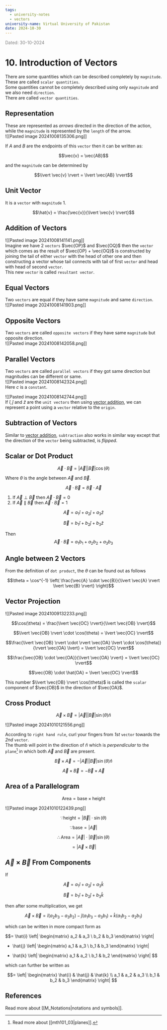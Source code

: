 ```yaml
---
tags:
  - university-notes
  - vectors
university-name: Virtual University of Pakistan
date: 2024-10-30
---
```


<span style="color: gray;">Dated: 30-10-2024</span>

# 10. Introduction of Vectors

There are some quantities which can be described completely by `magnitude`.  
These are called `scalar quantities`.  
Some quantities cannot be completely described using only `magnitude` and we also need `direction`.  
There are called `vector quantities`.

## Representation

These are represented as _arrows_ directed in the direction of the action, while the `magnitude` is represented by the `length` of the arrow.  
![[Pasted image 20241008135306.png]]

If $A$ and $B$ are the endpoints of this `vector` then it can be written as:  

$$\vec{v} = \vec{AB}$$

and the `magnitude` can be determined by

$$\lvert \vec{v} \rvert = \lvert \vec{AB} \rvert$$

## Unit Vector

It is a `vector` with `magnitude` $1$.  

$$\hat{v} = \frac{\vec{v}}{\lvert \vec{v} \rvert}$$

## Addition of Vectors

![[Pasted image 20241008141141.png]]  
Imagine we have 2 `vectors` $\vec{OP}$ and $\vec{OQ}$ then the `vector` which comes as the result of $\vec{OP} + \vec{OQ}$ is constructed by joining the tail of either `vector` with the head of other one and then constructing a vector whose tail connects with tail of first `vector` and head with head of second `vector`.  
This new `vector` is called `resultant vector`.

## Equal Vectors

Two `vectors` are equal if they have same `magnitude` and same `direction`.  
![[Pasted image 20241008141903.png]]

## Opposite Vectors

Two `vectors` are called `opposite vectors` if they have same `magnitude` but opposite direction.  
![[Pasted image 20241008142058.png]]

## Parallel Vectors

Two `vectors` are called `parallel vectors` if they got same direction but magnitudes can be different or same.  
![[Pasted image 20241008142324.png]]  
Here $c$ is a `constant`.

![[Pasted image 20241008142744.png]]  
If $\hat{i}, \hat{j} \text{ and } \hat{z}$ are the `unit vectors` then using [vector addition](#addition-of-vectors), we can represent a point using a `vector` relative to the `origin`.

## Subtraction of Vectors

Similar to [vector addition](#addition-of-vectors), `subtraction` also works in similar way except that the direction of the `vector` being subtracted, is _flipped_.

## Scalar or Dot Product

$$\vec{A} \cdot \vec{B} = \lvert \vec{A} \rvert \lvert \vec{B} \rvert \cos (\theta)$$

Where $\theta$ is the angle between $\vec{A}$ and $\vec{B}$.  

$$\vec{A} \cdot \vec{B} = \vec{B} \cdot \vec{A}$$

1. If $\vec{A} \perp \vec{B}$ then $\vec{A} \cdot \vec{B} = 0$
2. If $\vec{A} \parallel \vec{B}$ then $\vec{A} \cdot \vec{B} = 1$

$$\vec{A} = a_1 \hat{i} + a_2 \hat{j} + a_3 \hat{z}$$

$$\vec{B} = b_1 \hat{i} + b_2 \hat{j} + b_3 \hat{z}$$

Then $$\vec{A} \cdot \vec{B} = a_1b_1 + a_2b_2 + a_3b_3$$

## Angle between 2 Vectors

From the definition of `dot product`, the $\theta$ can be found out as follows  

$$\theta = \cos^{-1} \left( \frac{\vec{A} \cdot \vec{B}}{\lvert \vec{A} \rvert \lvert \vec{B} \rvert} \right)$$

## Vector Projection

![[Pasted image 20241009132233.png]]  

$$\cos(\theta) = \frac{\lvert \vec{OC} \rvert}{\lvert \vec{OB} \rvert}$$

$$\lvert \vec{OB} \rvert \cdot \cos(\theta) = \lvert \vec{OC} \rvert$$

$$\frac{\lvert \vec{OB} \rvert \cdot \rvert \vec{OA} \lvert \cdot \cos(\theta)}{\rvert \vec{OA} \lvert} = \lvert \vec{OC} \rvert$$

$$\frac{\vec{OB} \cdot \vec{OA}}{\lvert \vec{OA} \rvert} = \lvert \vec{OC} \rvert$$

$$\vec{OB} \cdot \hat{OA} = \lvert \vec{OC} \rvert$$

This number $\lvert \vec{OB} \rvert \cos(\theta)$ is called the `scalar` component of $\vec{OB}$ in the direction of $\vec{OA}$.

## Cross Product

$$\vec{A} \times \vec{B} = \lvert \vec{A} \rvert \lvert \vec{B} \rvert \sin(\theta) \hat{n}$$

![[Pasted image 20241010121556.png]]

According to `right hand rule`, curl your fingers from _1st_ `vector` towards the _2nd_ `vector`.  
The thumb will point in the direction of $\hat{n}$ which is _perpendicular_ to the `plane`[^1] in which both $\vec{A}$ and $\vec{B}$ are present.

$$\vec{B} \times \vec{A} = - \lvert \vec{A} \rvert \lvert \vec{B} \rvert \sin(\theta) \hat{n}$$

$$\vec{A} \times \vec{B} = - \vec{B} \times \vec{A}$$

## Area of a Parallelogram

$$\text{Area} = \text{base} \times \text{height}$$

![[Pasted image 20241010122439.png]]  

$$\because \text{height} = \lvert \vec{B} \rvert \cdot \sin(\theta)$$

$$\because \text{base} = \lvert \vec{A} \rvert$$

$$\therefore \text{Area} = \lvert \vec{A} \rvert \cdot \lvert \vec{B} \rvert \sin(\theta)$$

$$= \lvert \vec{A} \times \vec{B} \rvert$$

## $\vec{A} \times \vec{B}$ From Components

If  

$$\vec{A} = a_1 \hat{i} + a_2 \hat{j} + a_3 \hat{k}$$

$$\vec{B} = b_1 \hat{i} + b_2 \hat{j} + b_3 \hat{k}$$

then after some multiplication, we get  

$$\vec{A} \times \vec{B} = \hat{i}(a_2b_3 - a_3b_2) - \hat{j}(a_1b_3 - a_3b_1) + \hat{k}(a_1b_2 - a_2b_1)$$

which can be written in more compact form as

$$= \hat{i} 
\left|
\begin{matrix}
a_2 & a_3 \\
b_2 & b_3
\end{matrix}
\right|
- \hat{j}
\left|
\begin{matrix}
a_1 & a_3 \\
b_1 & b_3
\end{matrix}
\right|
+ \hat{k}
\left|
\begin{matrix}
a_1 & a_2 \\
b_1 & b_2
\end{matrix}
\right|
$$

which can further be written as

$$= 
\left|
\begin{matrix}
\hat{i} & \hat{j} & \hat{k} \\
a_1 & a_2 & a_3 \\
b_1 & b_2 & b_3
\end{matrix}
\right|
$$

## References

Read more about [[M_Notations|notations and symbols]].

[^1]: Read more about [[mth101_03|planes]].